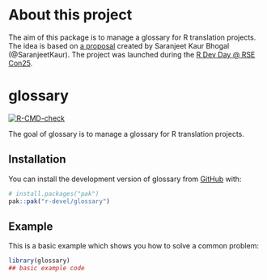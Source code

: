 
<!-- README.md is generated from README.Rmd. Please edit that file -->

# About this project

The aim of this package is to manage a glossary for R translation
projects. The idea is based on [a
proposal](https://github.com/SaranjeetKaur/isc_proposal_translations)
created by Saranjeet Kaur Bhogal (@SaranjeetKaur). The project was
launched during the [R Dev Day @ RSE
Con25](https://warwick.ac.uk/fac/sci/statistics/news/r-dev-day-rsecon25).

# glossary

<!-- badges: start -->

[![R-CMD-check](https://github.com/r-devel/glossary/actions/workflows/R-CMD-check.yaml/badge.svg)](https://github.com/r-devel/glossary/actions/workflows/R-CMD-check.yaml)
<!-- badges: end -->

The goal of glossary is to manage a glossary for R translation projects.

## Installation

You can install the development version of glossary from
[GitHub](https://github.com/) with:

``` r
# install.packages("pak")
pak::pak("r-devel/glossary")
```

## Example

This is a basic example which shows you how to solve a common problem:

``` r
library(glossary)
## basic example code
```
